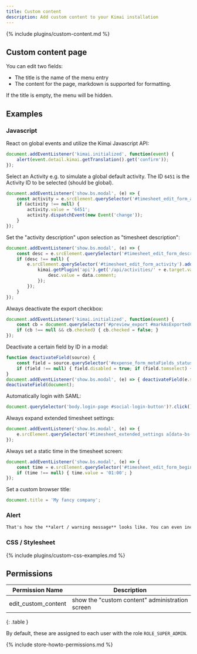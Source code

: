 ```yaml
---
title: Custom content
description: Add custom content to your Kimai installation
---
```


{% include plugins/custom-content.md %}  

## Custom content page

You can edit two fields: 
- The title is the name of the menu entry
- The content for the page, markdown is supported for formatting.

If the title is empty, the menu will be hidden.
 
## Examples

### Javascript

React on global events and utilize the Kimai Javascript API:
```javascript
document.addEventListener('kimai.initialized', function(event) {
    alert(event.detail.kimai.getTranslation().get('confirm'));
});
```

Select an Activity e.g. to simulate a global default activity. The ID `6451` is the Activity ID to be selected (should be global).
```javascript
document.addEventListener('show.bs.modal', (e) => {
    const activity = e.srcElement.querySelector('#timesheet_edit_form_activity');
    if (activity !== null) {
        activity.value = '6451'; 
        activity.dispatchEvent(new Event('change'));
    }
});
```

Set the "activity description" upon selection as "timesheet description":
```javascript
document.addEventListener('show.bs.modal', (e) => {
    const desc = e.srcElement.querySelector('#timesheet_edit_form_description');
    if (desc !== null) {
        e.srcElement.querySelector('#timesheet_edit_form_activity').addEventListener('change', (e) => {
            kimai.getPlugin('api').get('/api/activities/' + e.target.value, {}, function(data) {
                desc.value = data.comment;
            });
        });
    }
});
```

Always deactivate the export checkbox:
```javascript
document.addEventListener('kimai.initialized', function(event) {
    const cb = document.querySelector('#preview_export #markAsExportedCheck');
    if (cb !== null && cb.checked) { cb.checked = false; }
});
```

Deactivate a certain field by ID in a modal:
```javascript
function deactivateField(source) {
    const field = source.querySelector('#expense_form_metaFields_status_value');
    if (field !== null) { field.disabled = true; if (field.tomselect) { field.tomselect.disable(); } }
}
document.addEventListener('show.bs.modal', (e) => { deactivateField(e.srcElement); });
deactivateField(document);
```

Automatically login with SAML:
```javascript
document.querySelector('body.login-page #social-login-button')?.click();
```

Always expand extended timesheet settings:
```javascript
document.addEventListener('show.bs.modal', (e) => { 
    e.srcElement.querySelector('#timesheet_extended_settings a[data-bs-toggle]')?.click(); 
});
```

Always set a static time in the timesheet screen:
```javascript
document.addEventListener('show.bs.modal', (e) => {
    const time = e.srcElement.querySelector('#timesheet_edit_form_begin_time');
    if (time !== null) { time.value = '01:00'; }
});
```

Set a custom browser title: 
```javascript
document.title = 'My fancy company';
```

### Alert

```markdown
That's how the **alert / warning message** looks like. You can even include _markdown_ and [links](/en/custom-content-news) !
```

### CSS / Stylesheet

{% include plugins/custom-css-examples.md %}

## Permissions

| Permission Name      | Description                                     |
|----------------------|-------------------------------------------------|
| edit_custom_content  | show the "custom content" administration screen |
{: .table }

By default, these are assigned to each user with the role `ROLE_SUPER_ADMIN`.

{% include store-howto-permissions.md %}
